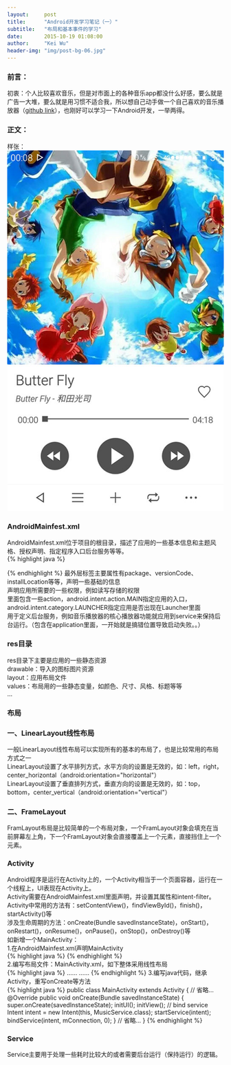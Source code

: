 ```yaml
---
layout:     post
title:      "Android开发学习笔记（一）"
subtitle:   "布局和基本事件的学习"
date:       2015-10-19 01:08:00
author:     "Kei Wu"
header-img: "img/post-bg-06.jpg"
---
```


### 前言：
初衷：个人比较喜欢音乐，但是对市面上的各种音乐app都没什么好感，要么就是广告一大堆，要么就是用习惯不适合我，所以想自己动手做一个自己喜欢的音乐播放器（[github link](https://github.com/scauwjh/kmusic)），也刚好可以学习一下Android开发，一举两得。  

### 正文： 
样张：
![](https://raw.githubusercontent.com/scauwjh/kmusic/master/sample/2015-10-18.jpg)  

### AndroidMainfest.xml
AndroidMainfest.xml位于项目的根目录，描述了应用的一些基本信息和主题风格、授权声明、指定程序入口后台服务等等。  
{% highlight java %}
<?xml version="1.0" encoding="utf-8"?>
<manifest xmlns:android="http://schemas.android.com/apk/res/android"
    package="me.keiwu.kmusic" >
    <uses-permission android:name="android.permission.WRITE_EXTERNAL_STORAGE" />
    <uses-permission android:name="android.permission.INTERNET" />
    <application
        android:allowBackup="true"
        android:icon="@mipmap/ic_launcher"
        android:label="@string/app_name"
        android:supportsRtl="true"
        android:theme="@style/materialTheme">
        <activity android:name=".activity.MainActivity" >
            <intent-filter>
                <action android:name="android.intent.action.MAIN" />
                <category android:name="android.intent.category.LAUNCHER" />
            </intent-filter>
        </activity>
        <service android:name=".service.MusicService"/>
    </application>
</manifest>
{% endhighlight %}
最外层标签<manifest>主要属性有package、versionCode、installLocation等等，声明一些基础的信息  
<uses-permission>声明应用所需要的一些权限，例如读写存储的权限  
<intent-filter>里面包含一些action，android.intent.action.MAIN指定应用的入口，android.intent.category.LAUNCHER指定应用是否出现在Launcher里面  
<service>用于定义后台服务，例如音乐播放器的核心播放器功能就应用到service来保持后台运行。（包含在application里面，一开始就是搞错位置导致启动失败。。）  

### res目录
res目录下主要是应用的一些静态资源  
drawable：导入的图标图片资源  
layout：应用布局文件  
values：布局用的一些静态变量，如颜色、尺寸、风格、标题等等  
...  

### 布局

### 一、LinearLayout线性布局
一般LinearLayout线性布局可以实现所有的基本的布局了，也是比较常用的布局方式之一  
LinearLayout设置了水平排列方式，水平方向的设置是无效的，如：left，right，center_horizontal（android:orientation="horizontal"）  
LinearLayout设置了垂直排列方式，垂直方向的设置是无效的，如：top，bottom，center_vertical（android:orientation="vertical"）  

### 二、FrameLayout
FramLayout布局是比较简单的一个布局对象，一个FramLayout对象会填充在当前屏幕左上角，下一个FramLayout对象会直接覆盖上一个元素，直接挡住上一个元素。  

### Activity
Android程序是运行在Activity上的，一个Activity相当于一个页面容器，运行在一个线程上，UI表现在Activity上。  
Activity需要在AndroidMainfest.xml里面声明，并设置其属性和intent-filter。  
Activity中常用的方法有：setContentView()，findViewById()，finish()，startActivity()等  
涉及生命周期的方法：onCreate(Bundle savedInstanceState)，onStart()，onRestart()，onResume()，onPause()，onStop()，onDestroy()等  
如新增一个MainActivity：  
1.在AndroidMainfest.xml声明MainActivity  
{% highlight java %}
<activity android:name=".activity.MainActivity" >
    <intent-filter>
        <action android:name="android.intent.action.MAIN" />
        <category android:name="android.intent.category.LAUNCHER" />
    </intent-filter>
</activity>
{% endhighlight %}  
2.编写布局文件：MainActivity.xml，如下整体采用线性布局  
{% highlight java %}
<LinearLayout xmlns:android="http://schemas.android.com/apk/res/android"
    android:layout_width="match_parent"
    android:layout_height="match_parent"
    android:orientation="vertical">
    ......
    ......
</LinearLayout>
{% endhighlight %}
3.编写java代码，继承Activity，重写onCreate等方法  
{% highlight java %}
public class MainActivity extends Activity {
    // 省略...
    @Override
    public void onCreate(Bundle savedInstanceState) {
        super.onCreate(savedInstanceState);
        initUI();
        initView();
        // bind service
        Intent intent = new Intent(this, MusicService.class);
        startService(intent);
        bindService(intent, mConnection, 0);
    }
    // 省略...
}
{% endhighlight %}  

### Service
Service主要用于处理一些耗时比较大的或者需要后台运行（保持运行）的逻辑。  
